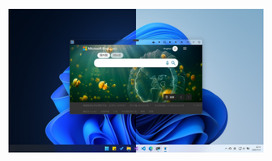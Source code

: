 ![image](https://github.com/RickyYChan/A-terrible-Elmish.WPF-Browser-app/blob/main/tmp/presentation.jpg)